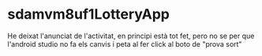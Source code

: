# sdamvm8uf1LotteryApp

He deixat l'anunciat de l'activitat, en principi està tot fet, pero no se per que l'android studio no fa els canvis i peta al fer click al boto de
"prova sort"

